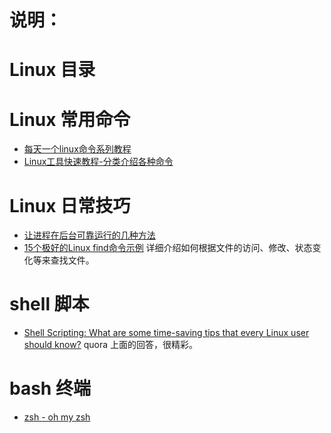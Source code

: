 说明：
======

# Linux 目录 

# Linux 常用命令

- [每天一个linux命令系列教程](http://www.cnblogs.com/peida/archive/2012/12/05/2803591.html)
- [Linux工具快速教程-分类介绍各种命令](http://linuxtools-rst.readthedocs.org/zh_CN/latest/index.html)

# Linux 日常技巧

- [让进程在后台可靠运行的几种方法](https://www.ibm.com/developerworks/cn/linux/l-cn-nohup/)
- [15个极好的Linux find命令示例](http://www.oschina.net/translate/15-practical-unix-linux-find-command-examples-part-2?print) 详细介绍如何根据文件的访问、修改、状态变化等来查找文件。

# shell 脚本

- [Shell Scripting: What are some time-saving tips that every Linux user should know?](https://www.quora.com/Shell-Scripting/What-are-some-time-saving-tips-that-every-Linux-user-should-know) quora 上面的回答，很精彩。

# bash 终端

- [zsh - oh my zsh](http://ohmyz.sh/)


